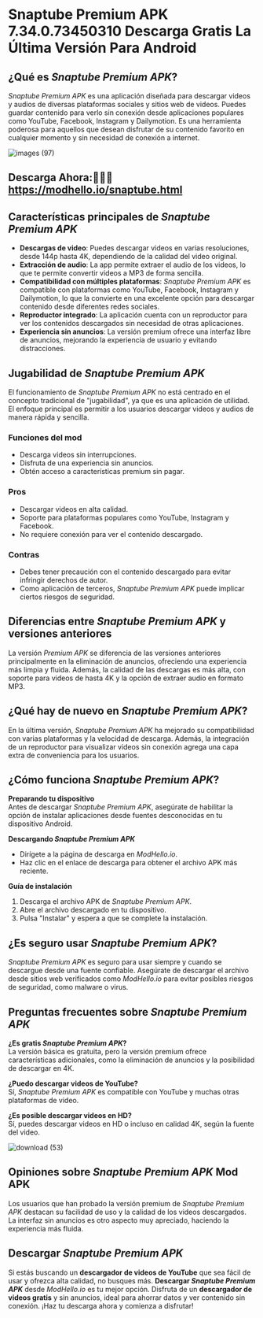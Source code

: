 # Snaptube Premium APK 7.34.0.73450310 Descarga Gratis La Última Versión Para Android 

## ¿Qué es *Snaptube Premium APK*?

*Snaptube Premium APK* es una aplicación diseñada para descargar videos y audios de diversas plataformas sociales y sitios web de videos. Puedes guardar contenido para verlo sin conexión desde aplicaciones populares como YouTube, Facebook, Instagram y Dailymotion. Es una herramienta poderosa para aquellos que desean disfrutar de su contenido favorito en cualquier momento y sin necesidad de conexión a internet.

![images (97)](https://github.com/user-attachments/assets/1ddbaded-fa26-40e2-b10a-4ca5b3c492fc)

## **Descarga Ahora:**🎉🎉🎉  https://modhello.io/snaptube.html

## Características principales de *Snaptube Premium APK*

- **Descargas de video**: Puedes descargar videos en varias resoluciones, desde 144p hasta 4K, dependiendo de la calidad del video original.
- **Extracción de audio**: La app permite extraer el audio de los videos, lo que te permite convertir videos a MP3 de forma sencilla.
- **Compatibilidad con múltiples plataformas**: *Snaptube Premium APK* es compatible con plataformas como YouTube, Facebook, Instagram y Dailymotion, lo que la convierte en una excelente opción para descargar contenido desde diferentes redes sociales.
- **Reproductor integrado**: La aplicación cuenta con un reproductor para ver los contenidos descargados sin necesidad de otras aplicaciones.
- **Experiencia sin anuncios**: La versión premium ofrece una interfaz libre de anuncios, mejorando la experiencia de usuario y evitando distracciones.

## Jugabilidad de *Snaptube Premium APK*

El funcionamiento de *Snaptube Premium APK* no está centrado en el concepto tradicional de "jugabilidad", ya que es una aplicación de utilidad. El enfoque principal es permitir a los usuarios descargar videos y audios de manera rápida y sencilla.

### Funciones del mod
- Descarga videos sin interrupciones.
- Disfruta de una experiencia sin anuncios.
- Obtén acceso a características premium sin pagar.

### Pros
- Descargar videos en alta calidad.
- Soporte para plataformas populares como YouTube, Instagram y Facebook.
- No requiere conexión para ver el contenido descargado.

### Contras
- Debes tener precaución con el contenido descargado para evitar infringir derechos de autor.
- Como aplicación de terceros, *Snaptube Premium APK* puede implicar ciertos riesgos de seguridad.

## Diferencias entre *Snaptube Premium APK* y versiones anteriores

La versión *Premium APK* se diferencia de las versiones anteriores principalmente en la eliminación de anuncios, ofreciendo una experiencia más limpia y fluida. Además, la calidad de las descargas es más alta, con soporte para videos de hasta 4K y la opción de extraer audio en formato MP3.

## ¿Qué hay de nuevo en *Snaptube Premium APK*?

En la última versión, *Snaptube Premium APK* ha mejorado su compatibilidad con varias plataformas y la velocidad de descarga. Además, la integración de un reproductor para visualizar videos sin conexión agrega una capa extra de conveniencia para los usuarios.

## ¿Cómo funciona *Snaptube Premium APK*?

**Preparando tu dispositivo**  
Antes de descargar *Snaptube Premium APK*, asegúrate de habilitar la opción de instalar aplicaciones desde fuentes desconocidas en tu dispositivo Android.

**Descargando *Snaptube Premium APK***  
- Dirígete a la página de descarga en *ModHello.io*.
- Haz clic en el enlace de descarga para obtener el archivo APK más reciente.

**Guía de instalación**  
1. Descarga el archivo APK de *Snaptube Premium APK*.
2. Abre el archivo descargado en tu dispositivo.
3. Pulsa "Instalar" y espera a que se complete la instalación.

## ¿Es seguro usar *Snaptube Premium APK*?

*Snaptube Premium APK* es seguro para usar siempre y cuando se descargue desde una fuente confiable. Asegúrate de descargar el archivo desde sitios web verificados como *ModHello.io* para evitar posibles riesgos de seguridad, como malware o virus.

## Preguntas frecuentes sobre *Snaptube Premium APK*

**¿Es gratis *Snaptube Premium APK*?**  
La versión básica es gratuita, pero la versión premium ofrece características adicionales, como la eliminación de anuncios y la posibilidad de descargar en 4K.

**¿Puedo descargar videos de YouTube?**  
Sí, *Snaptube Premium APK* es compatible con YouTube y muchas otras plataformas de video.

**¿Es posible descargar videos en HD?**  
Sí, puedes descargar videos en HD o incluso en calidad 4K, según la fuente del video.

![download (53)](https://github.com/user-attachments/assets/a1103fb1-74d2-42ea-8f8b-86159b756f0a)

## Opiniones sobre *Snaptube Premium APK* Mod APK

Los usuarios que han probado la versión premium de *Snaptube Premium APK* destacan su facilidad de uso y la calidad de los videos descargados. La interfaz sin anuncios es otro aspecto muy apreciado, haciendo la experiencia más fluida.

## Descargar *Snaptube Premium APK*

Si estás buscando un **descargador de videos de YouTube** que sea fácil de usar y ofrezca alta calidad, no busques más. **Descargar *Snaptube Premium APK*** desde *ModHello.io* es tu mejor opción. Disfruta de un **descargador de videos gratis** y sin anuncios, ideal para ahorrar datos y ver contenido sin conexión. ¡Haz tu descarga ahora y comienza a disfrutar!
